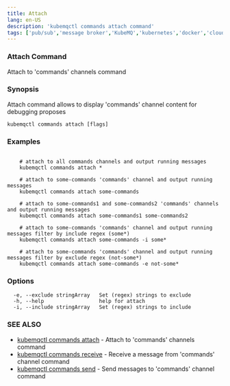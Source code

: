 ```yaml
---
title: Attach
lang: en-US
description: 'kubemqctl commands attach command'
tags: ['pub/sub','message broker','KubeMQ','kubernetes','docker','cloud native','message queue','go']
---
```


### Attach Command

Attach to 'commands' channels command

### Synopsis

Attach command allows to display 'commands' channel content for debugging proposes

```
kubemqctl commands attach [flags]
```

### Examples

```

	# attach to all commands channels and output running messages
	kubemqctl commands attach *
	
	# attach to some-commands 'commands' channel and output running messages
	kubemqctl commands attach some-commands

	# attach to some-commands1 and some-commands2 'commands' channels and output running messages
	kubemqctl commands attach some-commands1 some-commands2 

	# attach to some-commands 'commands' channel and output running messages filter by include regex (some*)
	kubemqctl commands attach some-commands -i some*

	# attach to some-commands 'commands' channel and output running messages filter by exclude regex (not-some*)
	kubemqctl commands attach some-commands -e not-some*

```

### Options

```
  -e, --exclude stringArray   Set (regex) strings to exclude
  -h, --help                  help for attach
  -i, --include stringArray   Set (regex) strings to include
```

### SEE ALSO

* [kubemqctl commands attach](kubemqctl_commands_attach.md)	 - Attach to 'commands' channels command
* [kubemqctl commands receive](kubemqctl_commands_receive.md)	 - Receive a message from 'commands' channel command
* [kubemqctl commands send](kubemqctl_commands_send.md)	 - Send messages to 'commands' channel command

